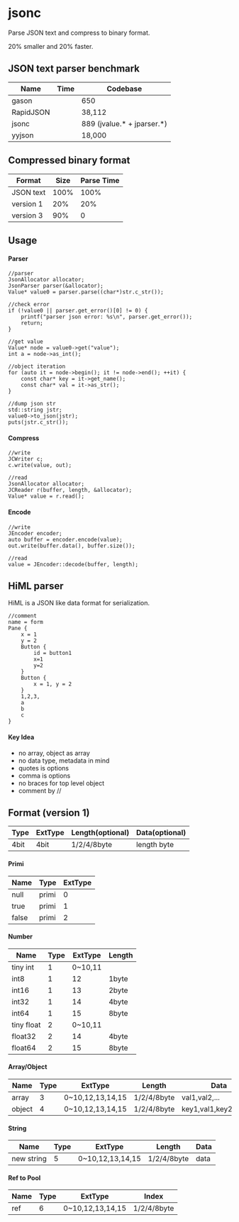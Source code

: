 # jsonc
Parse JSON text and compress to binary format.

20% smaller and 20% faster.

## JSON text parser benchmark

|  Name     |  Time     |  Codebase   |
|-----------|-----------|-------------|
| gason     |           |     650     |
| RapidJSON |           |  38,112     |
| jsonc     |           |     889 (jvalue.* + jparser.*)
| yyjson    |           |  18,000     |

## Compressed binary format

|  Format   |  Size     | Parse Time |
|-----------|-----------|------------|
| JSON text |   100%    |    100%    |
| version 1 |   20%     |     20%    |
| version 3 |   90%     |     0      |

## Usage

#### Parser
```
//parser
JsonAllocator allocator;
JsonParser parser(&allocator);
Value* value0 = parser.parse((char*)str.c_str());

//check error
if (!value0 || parser.get_error()[0] != 0) {
    printf("parser json error: %s\n", parser.get_error());
    return;
}

//get value
Value* node = value0->get("value");
int a = node->as_int();

//object iteration
for (auto it = node->begin(); it != node->end(); ++it) {
    const char* key = it->get_name();
    const char* val = it->as_str();
}

//dump json str
std::string jstr;
value0->to_json(jstr);
puts(jstr.c_str());
```

#### Compress
```
//write
JCWriter c;
c.write(value, out);

//read
JsonAllocator allocator;
JCReader r(buffer, length, &allocator);
Value* value = r.read();
```

#### Encode
```
//write
JEncoder encoder;
auto buffer = encoder.encode(value);
out.write(buffer.data(), buffer.size());

//read
value = JEncoder::decode(buffer, length);
```

## HiML parser
HiML is a JSON like data format for serialization.
```
//comment
name = form
Pane {
    x = 1
    y = 2
    Button {
        id = button1
        x=1
        y=2
    }
    Button {
        x = 1, y = 2
    }
    1,2,3,
    a
    b
    c
}
```
#### Key Idea
- no array, object as array
- no data type, metadata in mind
- quotes is options
- comma is options
- no braces for top level object
- comment by //


## Format (version 1)

| Type   |  ExtType |  Length(optional) |  Data(optional)    |
|--------|----------|-------------------|--------------------|
| 4bit   | 4bit     | 1/2/4/8byte       | length byte        | 

#### Primi
|  Name   | Type   |  ExtType |
|---------|--------|----------|
| null    | primi  | 0        |
| true    | primi  | 1        |
| false   | primi  | 2        |

#### Number
|  Name       | Type   |  ExtType |  Length   |
|-------------|--------|----------|-----------|
| tiny int    | 1      | 0~10,11  |           |
| int8        | 1      | 12       |  1byte    |
| int16       | 1      | 13       |  2byte    |
| int32       | 1      | 14       |  4byte    |
| int64       | 1      | 15       |  8byte    |
| tiny float  | 2      | 0~10,11  |           |
| float32     | 2      | 14       |  4byte    |
| float64     | 2      | 15       |  8byte    |

#### Array/Object
|  Name   | Type   |  ExtType        |  Length    |  Data         |
|---------|--------|-----------------|------------|---------------|
| array   | 3      | 0~10,12,13,14,15| 1/2/4/8byte| val1,val2,... |
| object  | 4      | 0~10,12,13,14,15| 1/2/4/8byte| key1,val1,key2,val2,... |

#### String
|  Name            | Type   |  ExtType        |  Length         |  Data      |
|------------------|--------|-----------------|-----------------|------------|
| new string       | 5      | 0~10,12,13,14,15| 1/2/4/8byte     | data       |

#### Ref to Pool
|  Name            | Type   |  ExtType        |  Index          |
|------------------|--------|-----------------|-----------------|
| ref              | 6      | 0~10,12,13,14,15| 1/2/4/8byte     |
